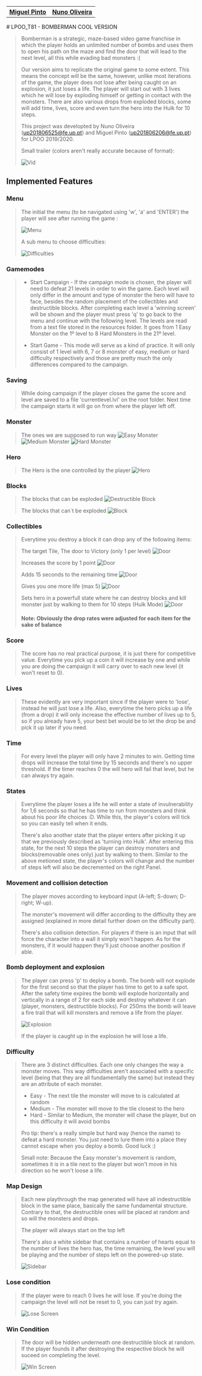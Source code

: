 <table style="width:50%;">
  <tr>
    <th><a href="https://github.com/rocas777"><b>Miguel Pinto</b></a></th>
    <th><a href="https://github.com/NunationFL"><b>Nuno Oliveira</b></a></th>
  </tr>
</table>
# LPOO_T81 - BOMBERMAN COOL VERSION

>Bomberman is a strategic, maze-based video game franchise in which the player holds an unlimited number of bombs and uses them to open his path on the maze and find the door that will lead to the next level, all this while evading bad monsters :(
>
>Our version aims to replicate the original game to some extent. This means the concept will be the same, however, unlike most iterations of the game, the player does not lose after being caught on an explosion, it just loses a life. The player will start out with 3 lives which he will lose by exploding himself or getting in contact with the monsters. There are also various drops from exploded blocks, some will add time, lives, score and even turn the hero into the Hulk for 10 steps.
>
>This project was developted by Nuno Oliveira (up201806525@fe.up.pt) and Miguel Pinto (up201806206@fe.up.pt) for LPOO 2019/2020.
>
> Small trailer (colors aren't really accurate because of format):
>
>![Vid](docs/screenshots/trailer.gif)
## Implemented Features

### Menu
> The initial the menu (to be navigated using 'w', 'a' and 'ENTER') the player will see after running the game :
>
>![Menu](docs/screenshots/menu.png)
>
> A sub menu to choose difficulties:
>
>![Difficulties](docs/screenshots/difficulty.png)

### Gamemodes
> - Start Campaign - If the campaign mode is chosen, the player will need to defeat 21 levels in order to win the game. Each level will only differ in the amount and type of monster the hero will have to face, besides the random placement of the collectibles and destructible blocks. After completing each level a 'winning screen' will be shown and the player must press 'q' to go back to the menu and continue with the following level. The levels are read from a text file stored in the resources folder. It goes from 1 Easy Monster on the 1º level to 8 Hard Monsters in the 21º level.
>
> - Start Game - This mode will serve as a kind of practice. It will only consist of 1 level with 6, 7 or 8 monster of easy, medium or hard difficulty respectively and those are pretty much the only differences compared to the campaign.

### Saving
> While doing campaign if the player closes the game the score and level are saved to a file 'currentlevel.lvl' on the root folder. Next time the campaign starts it will go on from where the player left off.

### Monster
>The ones we are supposed to run way
![Easy Monster](docs/screenshots/easy_monster.png) ![Medium Monster](docs/screenshots/medium_monster.png) ![Hard Monster](docs/screenshots/hard_monster.png) 

### Hero
>The Hero is the one controlled by the player
![Hero](docs/screenshots/hero.png)

### Blocks
>The blocks that can be exploded
![Destructible Block](docs/screenshots/destructible.png) 
>
>The blocks that can´t be exploded
![Block](docs/screenshots/block.png)

### Collectibles
>Everytime you destroy a block it can drop any of the following items:
>
>The target Tile, The door to Victory (only 1 per level)
>![Door](docs/screenshots/door.png)
>
>Increases the score by 1 point
![Door](docs/screenshots/coin.png)
>
>Adds 15 seconds to the remaining time
![Door](docs/screenshots/add_time.png)
>
>Gives you one more life (max 5)
![Door](docs/screenshots/add_life.png)
>
>Sets hero in a powerfull state where he can destroy blocks and kill monster just by walking to them for 10 steps (Hulk Mode)
![Door](docs/screenshots/invincible.png)
>
> #### Note: Obviously the drop rates were adjusted for each item for the sake of balance

### Score
> The score has no real practical purpose, it is just there for competitive value. Everytime you pick up a coin it will increase by one and while you are doing the campaign it will carry over to each new level (it won't reset to 0).

### Lives
> These evidently are very important since if the player were to 'lose', instead he will just lose a life. Also, everytime the hero picks up a life (from a drop) it will only increase the effective number of lives up to 5, so if you already have 5, your best bet would be to let the drop be and pick it up later if you need.

### Time
> For every level the player will only have 2 minutes to win. Getting time drops will increase the total time by 15 seconds and there's no upper threshold. If the timer reaches 0 the will hero will fail that level, but he can always try again.

### States
> Everytime the player loses a life he will enter a state of invulnerability for 1,6 seconds so that he has time to run from monsters and think about his poor life choices :D. While this, the player's colors will tick so you can easily tell when it ends.
>
> There's also another state that the player enters after picking it up that we previously described as 'turning into Hulk'. After entering this state, for the next 10 steps the player can destroy monsters and blocks(removable ones only) just by walking to them. Similar to the above metioned state, the player's colors will change and the number of steps left will also be decremented on the right Panel.

### Movement and collision detection
>The player moves according to keyboard input (A-left; S-down; D-right; W-up).
>
>The monster's movement will differ according to the difficulty they are assigned (explained in more detail further down on the difficulty part).
>
>There's also collision detection. For players if there is an input that will force the character into a wall it simply won't happen. As for the monsters, if it would happen they'll just choose another position if able.

### Bomb deployment and explosion
>The player can press 'p' to deploy a bomb. The bomb will not explode for the first second so that the player has time to get to a safe spot. After the safety time expires the bomb will explode horizontally and vertically in a range of 2 for each side and destroy whatever it can (player, monsters, destructible blocks). For 250ms the bomb will leave a fire trail that will kill monsters and remove a life from the player.
>
>![Explosion](docs/screenshots/bomb_explosion.png)
>
> If the player is caught up in the explosion he will lose a life.

### Difficulty
> There are 3 distinct difficulties. Each one only changes the way a monster moves. This way difficulties aren't associated with a specific level (being that they are all fundamentally the same) but instead they are an attribute of each monster.
> - Easy - The next tile the monster will move to is calculated at random
> - Medium - The monster will move to the tile closest to the hero
> - Hard - Similar to Medium, the monster will chase the player, but on this difficulty it will avoid bombs
>
> Pro tip: there's a really simple but hard way (hence the name) to defeat a hard monster. You just need to lure them into a place they cannot escape when you deploy a bomb. Good luck :)
>
> Small note: Because the Easy monster's movement is random, sometimes it is in a tile next to the player but won't move in his direction so he won't loose a life. 
### Map Design
>Each new playthrough the map generated will have all indestructible block in the same place, basically the same fundamental structure. Contrary to that, the destructible ones will be placed at random and so will the monsters and drops.
>
>The player will always start on the top left
>
>There's also a white sidebar that contains a number of hearts equal to the number of lives the hero has, the time remaining, the level you will be playing and the number of steps left on the powered-up state.
>
>![Sidebar](docs/screenshots/sidebar.png)

### Lose condition
> If the player were to reach 0 lives he will lose. If you're doing the campaign the level will not be reset to 0, you can just try again.
>
>![Lose Screen](docs/screenshots/loose_screen.png)
### Win Condition
> The door will be hidden underneath one destructible block at random. If the player founds it after destroying the respective block he will suceed on completing the level.
>
>![Win Screen](docs/screenshots/win_screen.png)

